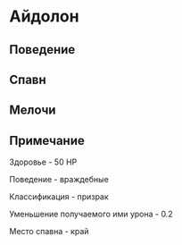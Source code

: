 # Айдолон

## Поведение



## Спавн



## Мелочи



## Примечание&#x20;

Здоровье - 50 HP

Поведение - враждебные

Классификация - призрак

Уменьшение получаемого ими урона - 0.2

Место спавна - край
